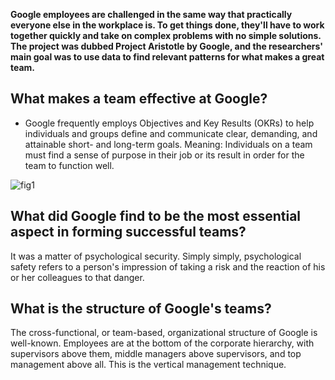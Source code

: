 
**Google employees are challenged in the same way that practically everyone else in the workplace is. To get things done, they'll have to work together quickly and take on complex problems with no simple solutions. The project was dubbed Project Aristotle by Google, and the researchers' main goal was to use data to find relevant patterns for what makes a great team.**

## What makes a team effective at Google?
* Google frequently employs Objectives and Key Results (OKRs) to help individuals and groups define and communicate clear, demanding, and attainable short- and long-term goals. Meaning: Individuals on a team must find a sense of purpose in their job or its result in order for the team to function well.

![fig1](https://static01.nyt.com/images/2016/02/28/magazine/28mag-teams2/28mag-teams2-jumbo.jpg)

## What did Google find to be the most essential aspect in forming successful teams?
It was a matter of psychological security. Simply simply, psychological safety refers to a person's impression of taking a risk and the reaction of his or her colleagues to that danger.

## What is the structure of Google's teams?
The cross-functional, or team-based, organizational structure of Google is well-known. Employees are at the bottom of the corporate hierarchy, with supervisors above them, middle managers above supervisors, and top management above all. This is the vertical management technique.

